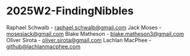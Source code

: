# 2025W2-FindingNibbles

Raphael Schwalb - raphael.schwalb@gmail.com
Jack Moses - mosesjack@gmail.com
Blake Matheson - blake.matheson3@gmail.com
Oliver Sirota - oliver.sirota@gmail.com
Lachlan MacPhee - github@lachlanmacphee.com
